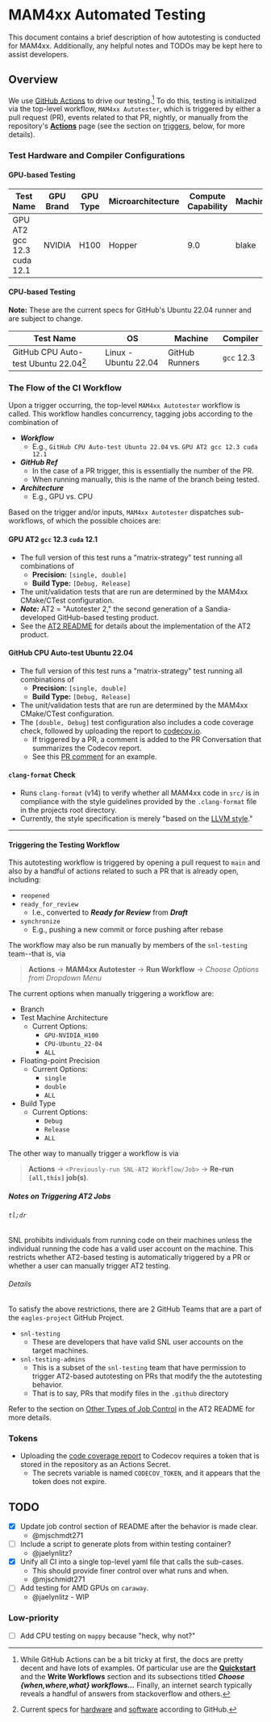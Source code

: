 # MAM4xx Automated Testing

This document contains a brief description of how autotesting is conducted for MAM4xx.
Additionally, any helpful notes and TODOs may be kept here to assist developers.

## Overview

We use [GitHub Actions](https://docs.github.com/en/actions) to drive our testing.[^gh-actions-ref]
To do this, testing is initialized via the top-level workflow, `MAM4xx Autotester`, which is triggered by either a pull request (PR), events related to that PR, nightly, or manually from the repository's [**Actions**](https://github.com/eagles-project/mam4xx/actions) page (see the section on [triggers](#triggering-the-testing-workflow), below, for more details).

### Test Hardware and Compiler Configurations

#### GPU-based Testing

| Test Name                         | GPU Brand | GPU Type | Microarchitecture | Compute Capability | Machine | Compilers                    |
| --------------------------------- | --------- | -------- | ---------------- | ------------------ | ------- | ---------------------------- |
| GPU AT2 gcc 12.3 cuda 12.1        | NVIDIA    | H100     | Hopper           | 9.0                | blake   | `gcc` 12.3.0/`nvcc` 12.1.105 |

#### CPU-based Testing

**Note:** These are the current specs for GitHub's Ubuntu 22.04 runner and are subject to change.

| Test Name                                    | OS                   | Machine        | Compiler   |
| -------------------------------------------- | -------------------- | -------------- | ---------- |
| GitHub CPU Auto-test Ubuntu 22.04[^gh-ubu2204] | Linux - Ubuntu 22.04 | GitHub Runners | `gcc` 12.3 |

### The Flow of the CI Workflow

Upon a trigger occurring, the top-level `MAM4xx Autotester` workflow is called.
This workflow handles concurrency, tagging jobs according to the combination of

- ***Workflow***
  - E.g., `GitHub CPU Auto-test Ubuntu 22.04` vs. `GPU AT2 gcc 12.3 cuda 12.1`
- ***GitHub Ref***
  - In the case of a PR trigger, this is essentially the number of the PR.
  - When running manually, this is the name of the branch being tested.
- ***Architecture***
  - E.g., GPU vs. CPU

Based on the trigger and/or inputs, `MAM4xx Autotester` dispatches sub-workflows, of which the possible choices are:

#### GPU AT2 `gcc` 12.3 `cuda` 12.1

- The full version of this test runs a "matrix-strategy" test running all combinations of
    - **Precision:** `[single, double]`
    - **Build Type:** `[Debug, Release]`
- The unit/validation tests that are run are determined by the MAM4xx CMake/CTest configuration.
- ***Note:*** AT2 = "Autotester 2," the second generation of a Sandia-developed GitHub-based testing product.
- See the [AT2 README](./AT2-README.md) for details about the implementation of the AT2 product.

#### GitHub CPU Auto-test Ubuntu 22.04

- The full version of this test runs a "matrix-strategy" test running all combinations of
    - **Precision:** `[single, double]`
    - **Build Type:** `[Debug, Release]`
- The unit/validation tests that are run are determined by the MAM4xx CMake/CTest configuration.
- The `[double, Debug]` test configuration also includes a code coverage check, followed by uploading the report to [codecov.io](https://app.codecov.io/gh/eagles-project/mam4xx).
    - If triggered by a PR, a comment is added to the PR Conversation that summarizes the Codecov report.
    - See this [PR comment](https://github.com/eagles-project/mam4xx/pull/437#issuecomment-2842974905) for an example.

#### `clang-format` Check

- Runs `clang-format` (v14) to verify whether all MAM4xx code in `src/` is in compliance with the style guidelines provided by the `.clang-format` file in the projects root directory.
- Currently, the style specification is merely "based on the [LLVM style](https://llvm.org/docs/CodingStandards.html)."

---

#### Triggering the Testing Workflow

This autotesting workflow is triggered by opening a pull request to `main` and
also by a handful of actions related to such a PR that is already open, including:

- `reopened`
- `ready_for_review`
  - I.e., converted to ***Ready for Review*** from ***Draft***
- `synchronize`
  - E.g., pushing a new commit or force pushing after rebase

The workflow may also be run manually by members of the `snl-testing` team--that is, via

> **Actions** -> **MAM4xx Autotester** -> **Run Workflow** -> *Choose Options from Dropdown Menu*

The current options when manually triggering a workflow are:

- Branch
- Test Machine Architecture
  - Current Options:
    - `GPU-NVIDIA_H100`
    - `CPU-Ubuntu_22-04`
    - `ALL`
- Floating-point Precision
  - Current Options:
    - `single`
    - `double`
    - `ALL`
- Build Type
  - Current Options:
    - `Debug`
    - `Release`
    - `ALL`

The other way to manually trigger a workflow is via

> **Actions** -> `<Previously-run SNL-AT2 Workflow/Job>` -> **Re-run `[all,this]` job(s)**.

##### Notes on Triggering AT2 Jobs

###### `tl;dr`

SNL prohibits individuals from running code on their machines unless the individual running the code has a valid user account on the machine. This restricts whether AT2-based testing is automatically triggered by a PR or whether a user can manually trigger AT2 testing.

###### Details

To satisfy the above restrictions, there are 2 GitHub Teams that are a part of the `eagles-project` GitHub Project.

- `snl-testing`
  - These are developers that have valid SNL user accounts on the target machines.
- `snl-testing-admins`
  - This is a subset of the `snl-testing` team that have permission to trigger AT2-based autotesting on PRs that modify the the autotesting behavior.
  - That is to say, PRs that modify files in the `.github` directory

Refer to the section on [Other Types of Job Control](./AT2-README.md#other-types-of-job-control) in the AT2 README for more details.

### Tokens

- Uploading the [code coverage report](#github-cpu-auto-test-ubuntu-2204) to Codecov requires a token that is stored in the repository as an Actions Secret.
  - The secrets variable is named `CODECOV_TOKEN`, and it appears that the token does not expire.

## TODO

- [x] Update job control section of README after the behavior is made clear.
  - @mjschmdt271
- [ ] Include a script to generate plots from within testing container?
  - @jaelynlitz?
- [x] Unify all CI into a single top-level yaml file that calls the sub-cases.
  - This should provide finer control over what runs and when.
  - @mjschmidt271
- [ ] Add testing for AMD GPUs on `caraway`.
  - @jaelynlitz - WIP

### Low-priority

- [ ] Add CPU testing on `mappy` because "heck, why not?"

[^gh-actions-ref]: While GitHub Actions can be a bit tricky at first, the docs are pretty decent and have lots of examples. Of particular use are the [**Quickstart**](https://docs.github.com/en/actions/writing-workflows/quickstart) and the **Write Workflows** section and its subsections titled ***Choose {when,where,what} workflows…*** Finally, an internet search typically reveals a handful of answers from stackoverflow and others.
[^gh-ubu2204]: Current specs for [hardware](https://docs.github.com/en/actions/using-github-hosted-runners/using-github-hosted-runners/about-github-hosted-runners#standard-github-hosted-runners-for-public-repositories) and [software](https://github.com/actions/runner-images/blob/main/images/ubuntu/Ubuntu2204-Readme.md) according to GitHub.
